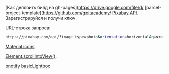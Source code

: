 [Как деплоить билд на gh-pages](https://drive.google.com/file/d/
[parcel-project-template](https://github.com/goitacademy/
[Pixabay API](https://pixabay.com/api/docs/). Зарегистрируйся и получи ключ.

URL-строка запроса:

```bash
https://pixabay.com/api/?image_type=photo&orientation=horizontal&q=что_искать&page=номер_страницы&per_page=12&key=твой_ключ
```

[Material icons](https://google.github.io/material-design-icons/).

[Element.scrollIntoView()](https://developer.mozilla.org/en-US/docs/Web/API/Element/scrollIntoView).

[pnotify](https://github.com/sciactive/pnotify)
[basicLightbox](https://basiclightbox.electerious.com/)
